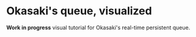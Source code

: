 # Okasaki's queue, visualized

**Work in progress** visual tutorial for Okasaki's real-time persistent queue.
